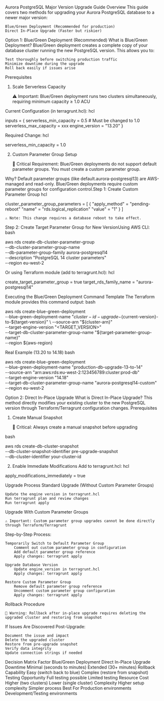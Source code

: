 Aurora PostgreSQL Major Version Upgrade Guide
Overview
This guide covers two methods for upgrading your Aurora PostgreSQL database to a newer major version:

    Blue/Green Deployment (Recommended for production)
    Direct In-Place Upgrade (Faster but riskier)

Option 1: Blue/Green Deployment (Recommended)
What is Blue/Green Deployment?
Blue/Green deployment creates a complete copy of your database cluster running the new PostgreSQL version. This allows you to:

    Test thoroughly before switching production traffic
    Minimize downtime during the upgrade
    Roll back easily if issues arise

Prerequisites
1. Scale Serverless Capacity

    ⚠️ Important: Blue/Green deployment runs two clusters simultaneously, requiring minimum capacity ≥ 1.0 ACU 

Current Configuration (in terragrunt.hcl):
hcl

inputs = {
  serverless_min_capacity = 0.5  # Must be changed to 1.0
  serverless_max_capacity = xxx
  engine_version = "13.20"
}

Required Change:
hcl

serverless_min_capacity = 1.0

2. Custom Parameter Group Setup

    🚨 Critical Requirement: Blue/Green deployments do not support default parameter groups. You must create a custom parameter group. 

Why? Default parameter groups (like default.aurora-postgresql13) are AWS-managed and read-only. Blue/Green deployments require custom parameter groups for configuration control.Step 1: Create Custom Parameter Group
hcl

cluster_parameter_group_parameters = [
  {
    "apply_method" = "pending-reboot"
    "name"         = "rds.logical_replication"
    "value"        = "1"
  }
]

    ⚠️ Note: This change requires a database reboot to take effect. 

Step 2: Create Target Parameter Group for New VersionUsing AWS CLI:
bash

aws rds create-db-cluster-parameter-group \
  --db-cluster-parameter-group-name <your-parameter-group-name> \
  --db-parameter-group-family aurora-postgresql14 \
  --description "PostgreSQL 14 cluster parameters" \
  --region eu-west-2

Or using Terraform module (add to terragrunt.hcl):
hcl

create_target_parameter_group = true 
target_rds_family_name        = "aurora-postgresql14"

Executing the Blue/Green Deployment
Command Template
The Terraform module provides this command output:
bash

aws rds create-blue-green-deployment \
    --blue-green-deployment-name "${cluster-id}-upgrade-${current-version}-to-${target-version}" \
    --source-arn "${cluster-arn}" \
    --target-engine-version "<TARGET_VERSION>" \
    --target-db-cluster-parameter-group-name "${target-parameter-group-name}" \
    --region ${aws-region}

Real Example (13.20 to 14.18)
bash

aws rds create-blue-green-deployment \
    --blue-green-deployment-name "production-db-upgrade-13-to-14" \
    --source-arn "arn:aws:rds:eu-west-2:123456789:cluster:prod-db" \
    --target-engine-version "14.18" \
    --target-db-cluster-parameter-group-name "aurora-postgresql14-custom" \
    --region eu-west-2

Option 2: Direct In-Place Upgrade
What is Direct In-Place Upgrade?
This method directly modifies your existing cluster to the new PostgreSQL version through Terraform/Terragrunt configuration changes.
Prerequisites
1. Create Manual Snapshot

    🚨 Critical: Always create a manual snapshot before upgrading 

bash

aws rds create-db-cluster-snapshot \
    --db-cluster-snapshot-identifier pre-upgrade-snapshot \
    --db-cluster-identifier your-cluster-id

2. Enable Immediate Modifications
Add to terragrunt.hcl:
hcl

apply_modifications_immediately = true

Upgrade Process
Standard Upgrade (Without Custom Parameter Groups)

    Update the engine version in terragrunt.hcl
    Run terragrunt plan and review changes
    Run terragrunt apply

Upgrade With Custom Parameter Groups

    ⚠️ Important: Custom parameter group upgrades cannot be done directly through Terraform/Terragrunt 

Step-by-Step Process:

    Temporarily Switch to Default Parameter Group
        Comment out custom parameter group in configuration
        Add default parameter group reference
        Apply changes: terragrunt apply

    Upgrade Database Version
        Update engine_version in terragrunt.hcl
        Apply changes: terragrunt apply

    Restore Custom Parameter Group
        Remove default parameter group reference
        Uncomment custom parameter group configuration
        Apply changes: terragrunt apply

Rollback Procedure

    🚨 Warning: Rollback after in-place upgrade requires deleting the upgraded cluster and restoring from snapshot 

If Issues Are Discovered Post-Upgrade:

    Document the issue and impact
    Delete the upgraded cluster
    Restore from pre-upgrade snapshot
    Verify data integrity
    Update connection strings if needed

Decision Matrix
Factor	Blue/Green Deployment	Direct In-Place Upgrade
Downtime	Minimal (seconds to minutes)	Extended (30+ minutes)
Rollback Capability	Easy (switch back to blue)	Complex (restore from snapshot)
Testing Opportunity	Full testing possible	Limited testing
Resource Cost	Higher (two clusters)	Lower (single cluster)
Complexity	Higher setup complexity	Simpler process
Best For	Production environments	Development/Testing environments